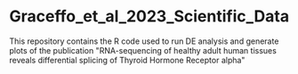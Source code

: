 # Graceffo_et_al_2023_Scientific_Data
This repository contains the R code used to run DE analysis and generate plots of the publication "RNA-sequencing of healthy adult human tissues reveals differential splicing of Thyroid Hormone Receptor alpha"
